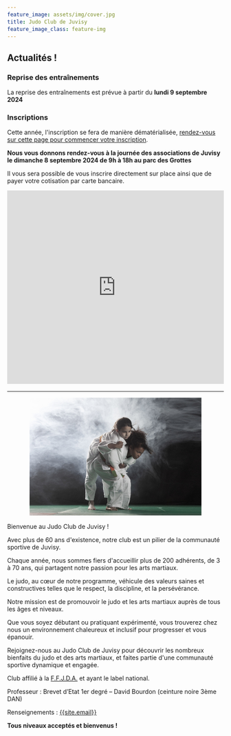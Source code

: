 ```yaml
---
feature_image: assets/img/cover.jpg
title: Judo Club de Juvisy
feature_image_class: feature-img
---
```


## Actualités !

### Reprise des entraînements

La reprise des entraînements est prévue à partir du **lundi 9 septembre 2024**

### Inscriptions

Cette année, l'inscription se fera de manière dématérialisée, [rendez-vous sur cette page pour commencer votre inscription](inscription.html).

**Nous vous donnons rendez-vous à la journée des associations de Juvisy le dimanche 8 septembre 2024 de 9h à 18h au parc des Grottes**

Il vous sera possible de vous inscrire directement sur place ainsi que de payer votre cotisation par carte bancaire.

<div style="text-align:center">
<iframe src="https://www.google.com/maps/embed?pb=!1m18!1m12!1m3!1d5248.870679813506!2d2.3723121042405397!3d48.69503056203868!2m3!1f0!2f0!3f0!3m2!1i1024!2i768!4f13.1!3m3!1m2!1s0x47e675f55eee3aed%3A0x9eedd56b7f1fd49d!2sParc%20des%20Grottes!5e0!3m2!1sen!2sfr!4v1720262833390!5m2!1sen!2sfr" style="width:100%; height:450px; border:0;" allowfullscreen="" loading="lazy" referrerpolicy="no-referrer-when-downgrade"></iframe>
</div>

---

<div style="text-align:center">
    <img src="assets/img/main.jpg" />
</div>

Bienvenue au Judo Club de Juvisy !

Avec plus de 60 ans d'existence, notre club est un pilier de la communauté sportive de Juvisy.

Chaque année, nous sommes fiers d'accueillir plus de 200 adhérents, de 3 à 70 ans, qui partagent notre passion pour les arts martiaux.

Le judo, au cœur de notre programme, véhicule des valeurs saines et constructives telles que le respect, la discipline, et la persévérance.

Notre mission est de promouvoir le judo et les arts martiaux auprès de tous les âges et niveaux.

Que vous soyez débutant ou pratiquant expérimenté, vous trouverez chez nous un environnement chaleureux et inclusif pour progresser et vous épanouir.

Rejoignez-nous au Judo Club de Juvisy pour découvrir les nombreux bienfaits du judo et des arts martiaux, et faites partie d'une communauté sportive dynamique et engagée.

Club affilié à la [F.F.J.D.A.](https://www.ffjudo.com/) et ayant le label national.

Professeur : Brevet d’Etat 1er degré – David Bourdon (ceinture noire 3ème DAN)

Renseignements : [{{site.email}}](mailto:{{site.email}})

**Tous niveaux acceptés et bienvenus !**